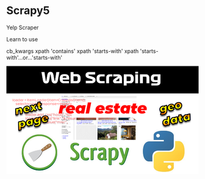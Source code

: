 # Scrapy5
Yelp Scraper

Learn to use 

cb_kwargs
xpath 'contains'
xpath 'starts-with'
xpath 'starts-with'...or...'starts-with'

<img src="https://github.com/RGGH/Misc/blob/master/CL2-banner-978.png" style="margin: 0 auto;">
